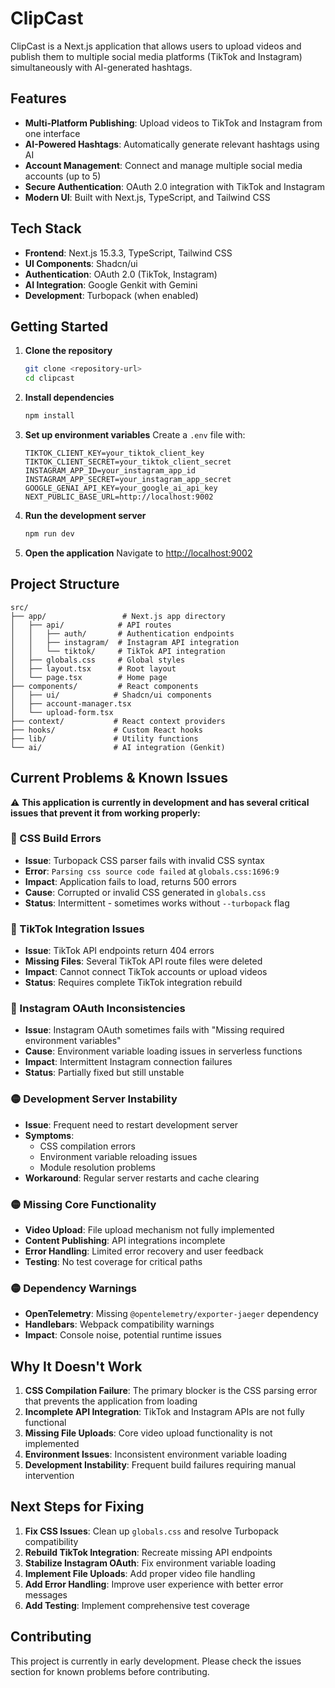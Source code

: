 # ClipCast

ClipCast is a Next.js application that allows users to upload videos and publish them to multiple social media platforms (TikTok and Instagram) simultaneously with AI-generated hashtags.

## Features

- **Multi-Platform Publishing**: Upload videos to TikTok and Instagram from one interface
- **AI-Powered Hashtags**: Automatically generate relevant hashtags using AI
- **Account Management**: Connect and manage multiple social media accounts (up to 5)
- **Secure Authentication**: OAuth 2.0 integration with TikTok and Instagram
- **Modern UI**: Built with Next.js, TypeScript, and Tailwind CSS

## Tech Stack

- **Frontend**: Next.js 15.3.3, TypeScript, Tailwind CSS
- **UI Components**: Shadcn/ui
- **Authentication**: OAuth 2.0 (TikTok, Instagram)
- **AI Integration**: Google Genkit with Gemini
- **Development**: Turbopack (when enabled)

## Getting Started

1. **Clone the repository**
   ```bash
   git clone <repository-url>
   cd clipcast
   ```

2. **Install dependencies**
   ```bash
   npm install
   ```

3. **Set up environment variables**
   Create a `.env` file with:
   ```
   TIKTOK_CLIENT_KEY=your_tiktok_client_key
   TIKTOK_CLIENT_SECRET=your_tiktok_client_secret
   INSTAGRAM_APP_ID=your_instagram_app_id
   INSTAGRAM_APP_SECRET=your_instagram_app_secret
   GOOGLE_GENAI_API_KEY=your_google_ai_api_key
   NEXT_PUBLIC_BASE_URL=http://localhost:9002
   ```

4. **Run the development server**
   ```bash
   npm run dev
   ```

5. **Open the application**
   Navigate to [http://localhost:9002](http://localhost:9002)

## Project Structure

```
src/
├── app/                 # Next.js app directory
│   ├── api/            # API routes
│   │   ├── auth/       # Authentication endpoints
│   │   ├── instagram/  # Instagram API integration
│   │   └── tiktok/     # TikTok API integration
│   ├── globals.css     # Global styles
│   ├── layout.tsx      # Root layout
│   └── page.tsx        # Home page
├── components/         # React components
│   ├── ui/            # Shadcn/ui components
│   ├── account-manager.tsx
│   └── upload-form.tsx
├── context/           # React context providers
├── hooks/             # Custom React hooks
├── lib/               # Utility functions
└── ai/                # AI integration (Genkit)
```

## Current Problems & Known Issues

⚠️ **This application is currently in development and has several critical issues that prevent it from working properly:**

### 🔴 CSS Build Errors
- **Issue**: Turbopack CSS parser fails with invalid CSS syntax
- **Error**: `Parsing css source code failed` at `globals.css:1696:9`
- **Impact**: Application fails to load, returns 500 errors
- **Cause**: Corrupted or invalid CSS generated in `globals.css`
- **Status**: Intermittent - sometimes works without `--turbopack` flag

### 🔴 TikTok Integration Issues
- **Issue**: TikTok API endpoints return 404 errors
- **Missing Files**: Several TikTok API route files were deleted
- **Impact**: Cannot connect TikTok accounts or upload videos
- **Status**: Requires complete TikTok integration rebuild

### 🔴 Instagram OAuth Inconsistencies
- **Issue**: Instagram OAuth sometimes fails with "Missing required environment variables"
- **Cause**: Environment variable loading issues in serverless functions
- **Impact**: Intermittent Instagram connection failures
- **Status**: Partially fixed but still unstable

### 🟡 Development Server Instability
- **Issue**: Frequent need to restart development server
- **Symptoms**: 
  - CSS compilation errors
  - Environment variable reloading issues
  - Module resolution problems
- **Workaround**: Regular server restarts and cache clearing

### 🟡 Missing Core Functionality
- **Video Upload**: File upload mechanism not fully implemented
- **Content Publishing**: API integrations incomplete
- **Error Handling**: Limited error recovery and user feedback
- **Testing**: No test coverage for critical paths

### 🟡 Dependency Warnings
- **OpenTelemetry**: Missing `@opentelemetry/exporter-jaeger` dependency
- **Handlebars**: Webpack compatibility warnings
- **Impact**: Console noise, potential runtime issues

## Why It Doesn't Work

1. **CSS Compilation Failure**: The primary blocker is the CSS parsing error that prevents the application from loading
2. **Incomplete API Integration**: TikTok and Instagram APIs are not fully functional
3. **Missing File Uploads**: Core video upload functionality is not implemented
4. **Environment Issues**: Inconsistent environment variable loading
5. **Development Instability**: Frequent build failures requiring manual intervention

## Next Steps for Fixing

1. **Fix CSS Issues**: Clean up `globals.css` and resolve Turbopack compatibility
2. **Rebuild TikTok Integration**: Recreate missing API endpoints
3. **Stabilize Instagram OAuth**: Fix environment variable loading
4. **Implement File Uploads**: Add proper video file handling
5. **Add Error Handling**: Improve user experience with better error messages
6. **Add Testing**: Implement comprehensive test coverage

## Contributing

This project is currently in early development. Please check the issues section for known problems before contributing.

